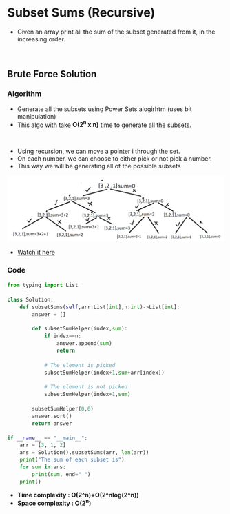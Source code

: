 # Subset Sums (Recursive)

-  Given an array print all the sum of the subset generated from it, in the increasing order.

<br>

## Brute Force Solution 

### Algorithm 

- Generate all the subsets using Power Sets alogirhtm (uses bit manipulation)
- This algo with take **O(2<sup>n</sup> x n)** time to generate all the subsets.

<br>

- Using recursion, we can move a pointer i through the set.
- On each number, we can choose to either pick or not pick a number. 
- This way we will be generating all of the possible subsets 

![alt text](image.png)

- [Watch it here](https://youtu.be/rYkfBRtMJr8?si=LxBT3OJfEMq94MfZ&t=1062)

### Code 

```python 
from typing import List 

class Solution:
    def subsetSums(self,arr:List[int],n:int)->List[int]:
        answer = []

        def subsetSumHelper(index,sum):
            if index==n:
                answer.append(sum)
                return

            # The element is picked 
            subsetSumHelper(index+1,sum+arr[index])

            # The element is not picked
            subsetSumHelper(index+1,sum)
        
        subsetSumHelper(0,0)
        answer.sort()
        return answer

if __name__ == "__main__":
    arr = [3, 1, 2]
    ans = Solution().subsetSums(arr, len(arr))
    print("The sum of each subset is")
    for sum in ans:
        print(sum, end=" ")
    print()
```
- **Time complexity : O(2^n)+O(2^nlog(2^n))**
- **Space complexity : O(2<sup>n</sup>)**